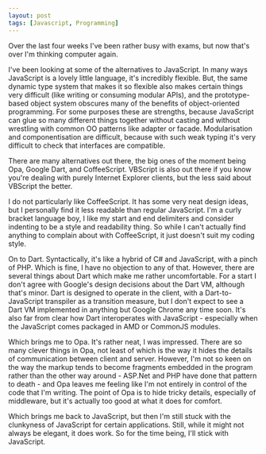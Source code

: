 ```yaml
---
layout: post
tags: [Javascript, Programming]
---
```

Over the last four weeks I've been rather busy with exams, but now that's over I'm thinking computer again.

I've been looking at some of the alternatives to JavaScript. In many ways JavaScript is a lovely little language, it's incredibly flexible. But, the same dynamic type system that makes it so flexible also makes certain things very difficult (like writing or consuming modular APIs), and the prototype-based object system obscures many of the benefits of object-oriented programming. For some purposes these are strengths, because JavaScript can glue so many different things together without casting and without wrestling with common OO patterns like adapter or facade. Modularisation and componentisation are difficult, because with such weak typing it's very difficult to check that interfaces are compatible.

There are many alternatives out there, the big ones of the moment being Opa, Google Dart, and CoffeeScript. VBScript is also out there if you know you're dealing with purely Internet Explorer clients, but the less said about VBScript the better.

I do not particularly like CoffeeScript. It has some very neat design ideas, but I personally find it less readable than regular JavaScript. I'm a curly bracket language boy, I like my start and end delimiters and consider indenting to be a style and readability thing. So while I can't actually find anything to complain about with CoffeeScript, it just doesn't suit my coding style.

On to Dart. Syntactically, it's like a hybrid of C# and JavaScript, with a pinch of PHP. Which is fine, I have no objection to any of that. However, there are several things about Dart which make me rather uncomfortable. For a start I don't agree with Google's design decisions about the Dart VM, although that's minor. Dart is designed to operate in the client, with a Dart-to-JavaScript transpiler as a transition measure, but I don't expect to see a Dart VM implemented in anything but Google Chrome any time soon. It's also far from clear how Dart interoperates with JavaScript - especially when the JavaScript comes packaged in AMD or CommonJS modules.

Which brings me to Opa. It's rather neat, I was impressed. There are so many clever things in Opa, not least of which is the way it hides the details of communication between client and server. However, I'm not so keen on the way the markup tends to become fragments embedded in the program rather than the other way around - ASP.Net and PHP have done that pattern to death - and Opa leaves me feeling like I'm not entirely in control of the code that I'm writing. The point of Opa is to hide tricky details, especially of middleware, but it's actually too good at what it does for comfort.

Which brings me back to JavaScript, but then I'm still stuck with the clunkyness of JavaScript for certain applications. Still, while it might not always be elegant, it does work. So for the time being, I'll stick with JavaScript.
